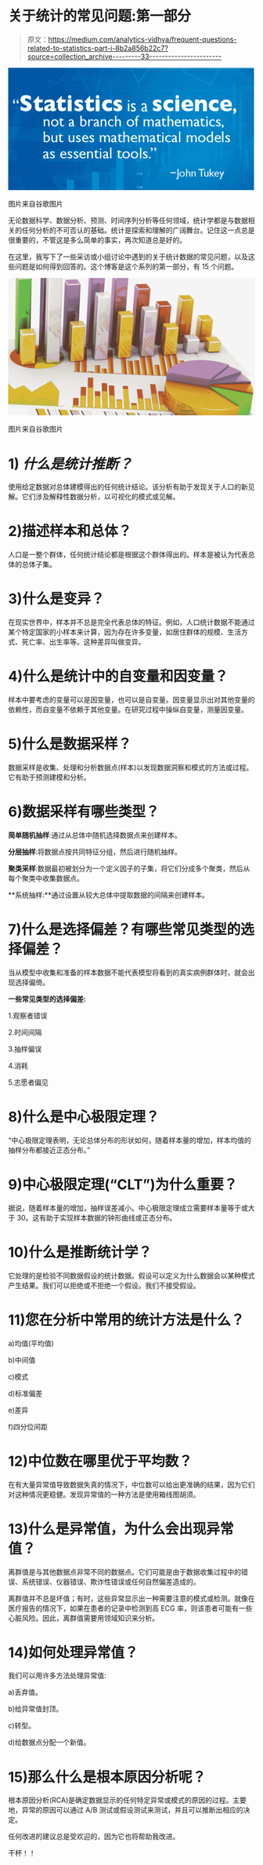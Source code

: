 # 关于统计的常见问题:第一部分

> 原文：<https://medium.com/analytics-vidhya/frequent-questions-related-to-statistics-part-i-8b2a856b22c7?source=collection_archive---------33----------------------->

![](img/fa2e38a631ee5846b43f8d425ad1e85e.png)

图片来自谷歌图片

无论数据科学、数据分析、预测、时间序列分析等任何领域，统计学都是与数据相关的任何分析的不可否认的基础。统计是探索和理解的广阔舞台。记住这一点总是很重要的，不管这是多么简单的事实，再次知道总是好的。

在这里，我写下了一些采访或小组讨论中遇到的关于统计数据的常见问题，以及这些问题是如何得到回答的。这个博客是这个系列的第一部分，有 15 个问题。

![](img/5efd8250e57f38c74526f3de7e99ce62.png)

图片来自谷歌图片

# 1) *什么是统计推断？*

使用给定数据对总体建模得出的任何统计结论。该分析有助于发现关于人口的新见解。它们涉及解释性数据分析，以可视化的模式或见解。

# 2)描述样本和总体？

人口是一整个群体，任何统计结论都是根据这个群体得出的。样本是被认为代表总体的总体子集。

# 3)什么是变异？

在现实世界中，样本并不总是完全代表总体的特征。例如，人口统计数据不能通过某个特定国家的小样本来计算，因为存在许多变量，如居住群体的规模、生活方式、死亡率、出生率等。这种差异叫做变异。

# 4)什么是统计中的自变量和因变量？

样本中要考虑的变量可以是因变量，也可以是自变量。因变量显示出对其他变量的依赖性，而自变量不依赖于其他变量。在研究过程中操纵自变量，测量因变量。

# 5)什么是数据采样？

数据采样是收集、处理和分析数据点(样本)以发现数据洞察和模式的方法或过程。它有助于预测建模和分析。

# 6)数据采样有哪些类型？

**简单随机抽样**:通过从总体中随机选择数据点来创建样本。

**分层抽样**:将数据点按共同特征分组，然后进行随机抽样。

**聚类采样**:数据最初被划分为一个定义因子的子集，将它们分成多个聚类，然后从每个聚类中收集数据点。

**系统抽样:**通过设置从较大总体中提取数据的间隔来创建样本。

# 7)什么是选择偏差？有哪些常见类型的选择偏差？

当从模型中收集和准备的样本数据不能代表模型将看到的真实病例群体时，就会出现选择偏倚。

**一些常见类型的选择偏差:**

1.观察者错误

2.时间间隔

3.抽样偏误

4.消耗

5.志愿者偏见

# 8)什么是中心极限定理？

“中心极限定理表明，无论总体分布的形状如何，随着样本量的增加，样本均值的抽样分布都接近正态分布。”

# 9)中心极限定理(“CLT”)为什么重要？

据说，随着样本量的增加，抽样误差减小。中心极限定理成立需要样本量等于或大于 30。这有助于实现样本数据的钟形曲线或正态分布。

# 10)什么是推断统计学？

它处理的是检验不同数据假设的统计数据。假设可以定义为什么数据会以某种模式产生结果。我们可以拒绝或不拒绝一个假设。我们不接受假设。

# 11)您在分析中常用的统计方法是什么？

a)均值(平均值)

b)中间值

c)模式

d)标准偏差

e)差异

f)四分位间距

# 12)中位数在哪里优于平均数？

在有大量异常值导致数据失真的情况下，中位数可以给出更准确的结果，因为它们对这种情况更稳健。发现异常值的一种方法是使用箱线图胡须。

# 13)什么是异常值，为什么会出现异常值？

离群值是与其他数据点非常不同的数据点。它们可能是由于数据收集过程中的错误、系统错误、仪器错误、欺诈性错误或任何自然偏差造成的。

离群值并不总是坏值；有时，这些异常显示出一种需要注意的模式或检测。就像在医疗报告的情况下，如果在患者的记录中检测到高 ECG 率，则该患者可能有一些心脏风险。因此，离群值需要用领域知识来分析。

# 14)如何处理异常值？

我们可以用许多方法处理异常值:

a)丢弃值。

b)给异常值封顶。

c)转型。

d)给数据点分配一个新值。

# 15)那么什么是根本原因分析呢？

根本原因分析(RCA)是确定数据显示的任何特定异常或模式的原因的过程。主要地，异常的原因可以通过 A/B 测试或假设测试来测试，并且可以推断出相应的决定。

任何改进的建议总是受欢迎的，因为它也将帮助我改进。

干杯！！